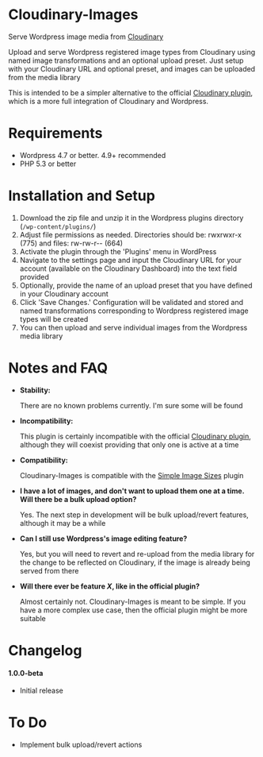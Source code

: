 # Cloudinary-Images
Serve Wordpress image media from [Cloudinary](https://cloudinary.com)

Upload and serve Wordpress registered image types from Cloudinary using named
image transformations and an optional upload preset. Just setup with your Cloudinary
URL and optional preset, and images can be uploaded from the media library

This is intended to be a simpler alternative to the official [Cloudinary plugin](https://wordpress.org/plugins/cloudinary-image-management-and-manipulation-in-the-cloud-cdn/), which is a more full
integration of Cloudinary and Wordpress.

# Requirements
* Wordpress 4.7 or better. 4.9+ recommended
* PHP 5.3 or better

# Installation and Setup
1. Download the zip file and unzip it in the Wordpress plugins directory (`/wp-content/plugins/`)
2. Adjust file permissions as needed. Directories should be: rwxrwxr-x (775) and files: rw-rw-r-- (664)
3. Activate the plugin through the 'Plugins' menu in WordPress
4. Navigate to the settings page and input the Cloudinary URL for your account (available on the Cloudinary Dashboard) into the
text field provided
5. Optionally, provide the name of an upload preset that you have defined in your
Cloudinary account
6. Click 'Save Changes.' Configuration will be validated and stored and named transformations
corresponding to Wordpress registered image types will be created
7. You can then upload and serve individual images from the Wordpress media library

# Notes and FAQ
* **Stability:**

  There are no known problems currently. I'm sure some will be found

* **Incompatibility:**

  This plugin is certainly incompatible with the official [Cloudinary
  plugin](https://wordpress.org/plugins/cloudinary-image-management-and-manipulation-in-the-cloud-cdn/), although they will coexist providing that only one is active at a time

* **Compatibility:**

  Cloudinary-Images is compatible with the [Simple Image Sizes](https://wordpress.org/plugins/simple-image-sizes/) plugin

* **I have a lot of images, and don't want to upload them one at a time. Will there be a bulk upload option?**

  Yes. The next step in development will be bulk upload/revert features, although it may be a while

* **Can I still use Wordpress's image editing feature?**

    Yes, but you will need to revert and re-upload from the media library for the change to be reflected on Cloudinary, if the image is already being served from there

* **Will there ever be feature _X_, like in the official plugin?**

    Almost certainly not. Cloudinary-Images is meant to be simple. If you have a more complex use case, then the official plugin might be more suitable

# Changelog
#### 1.0.0-beta
 * Initial release

# To Do
* Implement bulk upload/revert actions